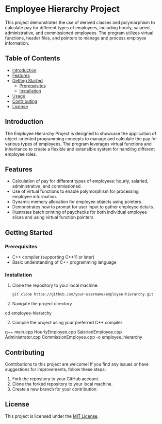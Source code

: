 # Employee Hierarchy Project

This project demonstrates the use of derived classes and polymorphism to calculate pay for different types of employees, including hourly, salaried, administrative, and commissioned employees. The program utilizes virtual functions, header files, and pointers to manage and process employee information.

## Table of Contents

- [Introduction](#introduction)
- [Features](#features)
- [Getting Started](#getting-started)
  - [Prerequisites](#prerequisites)
  - [Installation](#installation)
- [Usage](#usage)
- [Contributing](#contributing)
- [License](#license)

## Introduction

The Employee Hierarchy Project is designed to showcase the application of object-oriented programming concepts to manage and calculate the pay for various types of employees. The program leverages virtual functions and inheritance to create a flexible and extensible system for handling different employee roles.

## Features

- Calculation of pay for different types of employees: hourly, salaried, administrative, and commissioned.
- Use of virtual functions to enable polymorphism for processing employee information.
- Dynamic memory allocation for employee objects using pointers.
- Demonstrates how to prompt for user input to gather employee details.
- Illustrates batch printing of paychecks for both individual employee slices and using virtual function pointers.

## Getting Started

### Prerequisites

- C++ compiler (supporting C++11 or later)
- Basic understanding of C++ programming language

### Installation

1. Clone the repository to your local machine:

   ```bash
   git clone https://github.com/your-username/employee-hierarchy.git

1. Navigate the project directory

cd employee-hierarchy

2. Compile the project using your preferred C++ compiler

g++ main.cpp HourlyEmployee.cpp SalariedEmployee.cpp Administrator.cpp CommissionEmployee.cpp -o employee_hierarchy

## Contributing

Contributions to this project are welcome! If you find any issues or have suggestions for improvements, follow these steps:

1. Fork the repository to your GitHub account.
2. Clone the forked repository to your local machine.
3. Create a new branch for your contribution:

## License

This project is licensed under the [MIT License](LICENSE).
